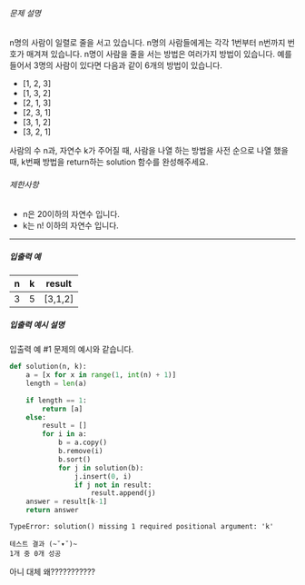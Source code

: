 ###### 문제 설명

n명의 사람이 일렬로 줄을 서고 있습니다. n명의 사람들에게는 각각 1번부터 n번까지 번호가 매겨져 있습니다. n명이 사람을 줄을 서는 방법은 여러가지 방법이 있습니다. 예를 들어서 3명의 사람이 있다면 다음과 같이 6개의 방법이 있습니다.

- [1, 2, 3]
- [1, 3, 2]
- [2, 1, 3]
- [2, 3, 1]
- [3, 1, 2]
- [3, 2, 1]

사람의 수 n과, 자연수 k가 주어질 때, 사람을 나열 하는 방법을 사전 순으로 나열 했을 때, k번째 방법을 return하는 solution 함수를 완성해주세요.

###### 제한사항

- n은 20이하의 자연수 입니다.
- k는 n! 이하의 자연수 입니다.

------

##### 입출력 예

| n    | k    | result  |
| ---- | ---- | ------- |
| 3    | 5    | [3,1,2] |

##### 입출력 예시 설명

입출력 예 #1
문제의 예시와 같습니다.





```python
def solution(n, k):
    a = [x for x in range(1, int(n) + 1)]
    length = len(a)
    
    if length == 1:
        return [a]
    else:
        result = []
        for i in a:
            b = a.copy()
            b.remove(i)
            b.sort()
            for j in solution(b):
                j.insert(0, i)
                if j not in result:
                    result.append(j)
    answer = result[k-1]
    return answer
```

```
TypeError: solution() missing 1 required positional argument: 'k'

테스트 결과 (~˘▾˘)~
1개 중 0개 성공
```

아니 대체 왜???????????